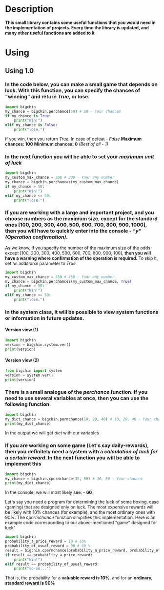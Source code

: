Description
===========
**This small library contains some useful functions that you would need in the implementation of projects. Every time the library is updated, and many other useful functions are added to it**

Using
===========
Using 1.0
-----------
### In the code below, you can make a small game that depends on luck. With this function, you can specify the chances of "winning" and return *True*, or lose.
```python
import bigchin
my_chance = bigchin.perchance(50) # 50 - Your chances
if my_chance is True:
    print("Win!")
elif my_chance is False:
    print("lose.")
```
If you win, then you return *True*. In case of defeat - *False*
**Maximum chances: 100**
**Minimum chances: 0** _(Best of all - 1)_



### In the next function you will be able to set your *maximum unit of luck*
```python
import bigchin
my_custom_max_chance = 200 # 200 - Your any number
my_chance = bigchin.perchances(my_custom_max_chance)
if my_chance > 50:
    print("Win!")
elif my_chance <= 50:
    print("lose.")
```

### If you are working with a large and important project, and you choose numbers as the maximum size, except for the standard ones [100, 200, 300, 400, 500, 600, 700, 800, 900, 1000], then you will have to quickly enter into the console - *"y"* _(Operation confirmation)_.
As we know, if you specify the number of the maximum size of the odds except [100, 200, 300, 400, 500, 600, 700, 800, 900, 100], **then you will have a warning where confirmation of the operation is required.**
To skip it, set an additional parameter to *True*
```python
import bigchin
my_custom_max_chance = 450 # 450 - Your any number
my_chance = bigchin.perchances(my_custom_max_chance, True)
if my_chance > 50:
    print("Win!")
elif my_chance <= 50:
    print("lose.")
```



### In the **system** class, it will be possible to view system functions or information in future updates.
#### Version view (1)
```python
import bigchin
version = bigchin.system.ver()
print(version)
```
#### Version view (2)
```python
from bigchin import system
version = system.ver()
print(version)
```



### There is a small analogue of the *perchance* function. If you need to use several variables at once, then you can use the following function
```python
import bigchin
my_dict_chance = bigchin.permchance(10, 20, 40) # 10, 20, 40 - Your chances
print(my_dict_chance)
```
In the output we will get *dict* with our variables



### If you are working on some game (Let's say daily-rewards), then you definitely need a system with a *calculation of luck for a certain reward*. In the next function you will be able to implement this
```python
import bigchin
my_chance = bigchin.cpermchance(30, 60) # 30, 60 - Your chances
print(my_dict_chance)
```
In the console, we will most likely see: - **60**

Let's say you need a program for determining the luck of some boxing, case (gaming) that are designed only on luck. The most expensive rewards will be likely with 10% chances (for example), and the most ordinary ones with 90%. 
The *cpermchance* function simplifies this implementation. Here is an example code corresponding to our above-mentioned "game" designed for luck"
```python
import bigchin
probability_a_price_reward = 10 # 10%
probability_of_usual_reward = 90 # 90 %
result = bigchin.cpermchance(probability_a_price_reward, probability_of_usual_reward)
if result == probability_a_price_reward:
    print("Win!")
elif result == probability_of_usual_reward:
    print("so-so...")
```
That is, the probability for a **valuable reward is 10%**, and for an **ordinary, standard reward is 90%**